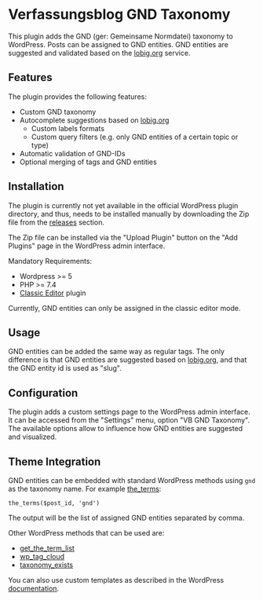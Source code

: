 # Verfassungsblog GND Taxonomy

This plugin adds the GND (ger: Gemeinsame Normdatei) taxonomy to WordPress. Posts can be assigned to GND entities.
GND entities are suggested and validated based on the [lobig.org](http://lobid.org/gnd) service.

## Features

The plugin provides the following features:

- Custom GND taxonomy
- Autocomplete suggestions based on [lobig.org](http://lobid.org/gnd)
  - Custom labels formats
  - Custom query filters (e.g. only GND entities of a certain topic or type)
- Automatic validation of GND-IDs
- Optional merging of tags and GND entities

## Installation

The plugin is currently not yet available in the official WordPress plugin directory, and thus, needs to be installed manually by downloading the Zip file from the [releases](https://github.com/Verfassungsblog/metadata-wordpress-plugins/releases) section.

The Zip file can be installed via the "Upload Plugin" button on the "Add Plugins" page in the WordPress admin interface.

Mandatory Requirements:
- Wordpress >= 5
- PHP >= 7.4
- [Classic Editor](https://github.com/WordPress/classic-editor/) plugin

Currently, GND entities can only be assigned in the classic editor mode.

## Usage

GND entities can be added the same way as regular tags. The only difference is that GND entities are suggested based on [lobig.org](http://lobid.org/gnd), and that the GND entity id is used as "slug".

## Configuration

The plugin adds a custom settings page to the WordPress admin interface. It can be accessed from the "Settings" menu, option "VB GND Taxonomy".
The available options allow to influence how GND entities are suggested and visualized.

## Theme Integration

GND entities can be embedded with standard WordPress methods using `gnd` as the taxonomy name. For example [the_terms](https://developer.wordpress.org/reference/functions/the_terms/):

`the_terms($post_id, 'gnd')`

The output will be the list of assigned GND entities separated by comma.

Other WordPress methods that can be used are:
- [get_the_term_list](https://developer.wordpress.org/reference/functions/get_the_term_list/)
- [wp_tag_cloud](https://developer.wordpress.org/reference/functions/wp_tag_cloud/)
- [taxonomy_exists](https://developer.wordpress.org/reference/functions/taxonomy_exists/)

You can also use custom templates as described in the WordPress [documentation](https://developer.wordpress.org/themes/template-files-section/taxonomy-templates/#custom-taxonomy).

